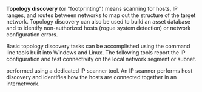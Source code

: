**Topology discovery** (or "footprinting") means scanning for hosts, IP ranges, and routes between networks to map out the structure of the target network. Topology discovery can also be used to build an asset database and to identify non-authorized hosts (rogue system detection) or network configuration errors.

Basic topology discovery tasks can be accomplished using the command line tools built into Windows and Linux. The following tools report the IP configuration and test connectivity on the local network segment or subnet.

performed using a dedicated IP scanner tool. An IP scanner performs host discovery and identifies how the hosts are connected together in an internetwork.